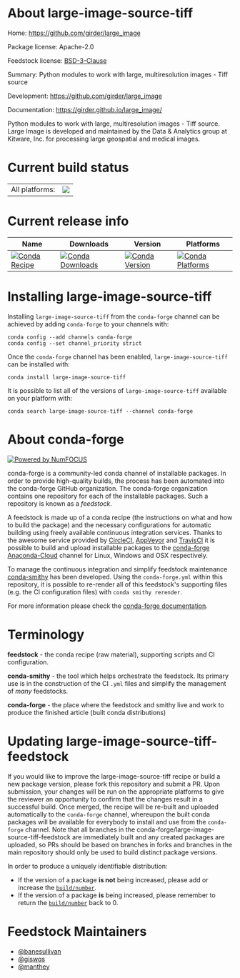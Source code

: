 About large-image-source-tiff
=============================

Home: https://github.com/girder/large_image

Package license: Apache-2.0

Feedstock license: [BSD-3-Clause](https://github.com/conda-forge/large-image-source-tiff-feedstock/blob/main/LICENSE.txt)

Summary: Python modules to work with large, multiresolution images - Tiff source

Development: https://github.com/girder/large_image

Documentation: https://girder.github.io/large_image/

Python modules to work with large, multiresolution images - Tiff source. Large Image is developed and maintained by the Data & Analytics group at Kitware, Inc. for processing large geospatial and medical images.


Current build status
====================


<table><tr><td>All platforms:</td>
    <td>
      <a href="https://dev.azure.com/conda-forge/feedstock-builds/_build/latest?definitionId=14750&branchName=main">
        <img src="https://dev.azure.com/conda-forge/feedstock-builds/_apis/build/status/large-image-source-tiff-feedstock?branchName=main">
      </a>
    </td>
  </tr>
</table>

Current release info
====================

| Name | Downloads | Version | Platforms |
| --- | --- | --- | --- |
| [![Conda Recipe](https://img.shields.io/badge/recipe-large--image--source--tiff-green.svg)](https://anaconda.org/conda-forge/large-image-source-tiff) | [![Conda Downloads](https://img.shields.io/conda/dn/conda-forge/large-image-source-tiff.svg)](https://anaconda.org/conda-forge/large-image-source-tiff) | [![Conda Version](https://img.shields.io/conda/vn/conda-forge/large-image-source-tiff.svg)](https://anaconda.org/conda-forge/large-image-source-tiff) | [![Conda Platforms](https://img.shields.io/conda/pn/conda-forge/large-image-source-tiff.svg)](https://anaconda.org/conda-forge/large-image-source-tiff) |

Installing large-image-source-tiff
==================================

Installing `large-image-source-tiff` from the `conda-forge` channel can be achieved by adding `conda-forge` to your channels with:

```
conda config --add channels conda-forge
conda config --set channel_priority strict
```

Once the `conda-forge` channel has been enabled, `large-image-source-tiff` can be installed with:

```
conda install large-image-source-tiff
```

It is possible to list all of the versions of `large-image-source-tiff` available on your platform with:

```
conda search large-image-source-tiff --channel conda-forge
```


About conda-forge
=================

[![Powered by
NumFOCUS](https://img.shields.io/badge/powered%20by-NumFOCUS-orange.svg?style=flat&colorA=E1523D&colorB=007D8A)](https://numfocus.org)

conda-forge is a community-led conda channel of installable packages.
In order to provide high-quality builds, the process has been automated into the
conda-forge GitHub organization. The conda-forge organization contains one repository
for each of the installable packages. Such a repository is known as a *feedstock*.

A feedstock is made up of a conda recipe (the instructions on what and how to build
the package) and the necessary configurations for automatic building using freely
available continuous integration services. Thanks to the awesome service provided by
[CircleCI](https://circleci.com/), [AppVeyor](https://www.appveyor.com/)
and [TravisCI](https://travis-ci.com/) it is possible to build and upload installable
packages to the [conda-forge](https://anaconda.org/conda-forge)
[Anaconda-Cloud](https://anaconda.org/) channel for Linux, Windows and OSX respectively.

To manage the continuous integration and simplify feedstock maintenance
[conda-smithy](https://github.com/conda-forge/conda-smithy) has been developed.
Using the ``conda-forge.yml`` within this repository, it is possible to re-render all of
this feedstock's supporting files (e.g. the CI configuration files) with ``conda smithy rerender``.

For more information please check the [conda-forge documentation](https://conda-forge.org/docs/).

Terminology
===========

**feedstock** - the conda recipe (raw material), supporting scripts and CI configuration.

**conda-smithy** - the tool which helps orchestrate the feedstock.
                   Its primary use is in the construction of the CI ``.yml`` files
                   and simplify the management of *many* feedstocks.

**conda-forge** - the place where the feedstock and smithy live and work to
                  produce the finished article (built conda distributions)


Updating large-image-source-tiff-feedstock
==========================================

If you would like to improve the large-image-source-tiff recipe or build a new
package version, please fork this repository and submit a PR. Upon submission,
your changes will be run on the appropriate platforms to give the reviewer an
opportunity to confirm that the changes result in a successful build. Once
merged, the recipe will be re-built and uploaded automatically to the
`conda-forge` channel, whereupon the built conda packages will be available for
everybody to install and use from the `conda-forge` channel.
Note that all branches in the conda-forge/large-image-source-tiff-feedstock are
immediately built and any created packages are uploaded, so PRs should be based
on branches in forks and branches in the main repository should only be used to
build distinct package versions.

In order to produce a uniquely identifiable distribution:
 * If the version of a package **is not** being increased, please add or increase
   the [``build/number``](https://docs.conda.io/projects/conda-build/en/latest/resources/define-metadata.html#build-number-and-string).
 * If the version of a package **is** being increased, please remember to return
   the [``build/number``](https://docs.conda.io/projects/conda-build/en/latest/resources/define-metadata.html#build-number-and-string)
   back to 0.

Feedstock Maintainers
=====================

* [@banesullivan](https://github.com/banesullivan/)
* [@giswqs](https://github.com/giswqs/)
* [@manthey](https://github.com/manthey/)

